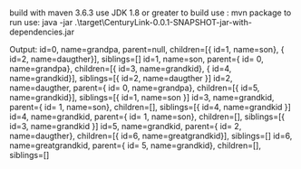 #
build with maven 3.6.3
use JDK 1.8 or greater
to build use : mvn package
to run use: java -jar .\target\CenturyLink-0.0.1-SNAPSHOT-jar-with-dependencies.jar

Output:
id=0, name=grandpa, parent=null, children=[{ id=1, name=son}, { id=2, name=daugther}], siblings=[]
id=1, name=son, parent={ id= 0, name=grandpa}, children=[{ id=3, name=grandkid}, { id=4, name=grandkid}], siblings=[{ id=2, name=daugther }]
id=2, name=daugther, parent={ id= 0, name=grandpa}, children=[{ id=5, name=grandkid}], siblings=[{ id=1, name=son }]
id=3, name=grandkid, parent={ id= 1, name=son}, children=[], siblings=[{ id=4, name=grandkid }]
id=4, name=grandkid, parent={ id= 1, name=son}, children=[], siblings=[{ id=3, name=grandkid }]
id=5, name=grandkid, parent={ id= 2, name=daugther}, children=[{ id=6, name=greatgrandkid}], siblings=[]
id=6, name=greatgrandkid, parent={ id= 5, name=grandkid}, children=[], siblings=[]